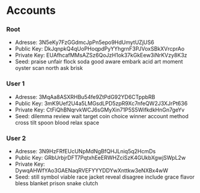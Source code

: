 # Accounts

### Root
- Adresse: 3N5eKy7FzGGdmcJpPn5epo9HdUmytUZjUS6
- Public Key: DkJqnpkQ4qUoPHoqpdPyYYhgrnF3PJVoxSBkXVrcprAo
- Private Key: EUAfhcafMMsAZSz6QoJzH1ok37kGkEew3iNrKVzy8K3z
- Seed: praise unfair flock soda good aware embark acid art moment oyster scan north ask brisk

### User 1
- Adresse: 3MqAa8ASXRHBu54fe9ZtPdG92YD6CTppbRB
- Public Key: 3mK9Uef2U4a5LMGsdLPD5zpR9Xc7nfeQW2J3XJrPt636
- Private Key: CtFiQhBNqrvkWCJ6sGMyXin71P5S5WifkdkHnGn7geYv
- Seed: dilemma review wait target coin choice winner account method cross tilt spoon blood relax space

### User 2
- Adresse: 3N9HzFRfEUcUNpMdNgBfQHJLniq5q2HcmDs
- Public Key: GRbUrbjrDFT7PqtxhEeERWHZciSzK4GUkbXgwjSWpL2w
- Private Key: DywqAHWfYAo3GAENaqRVEFYYYDDYwXnttkw3eNXBx4wW
- Seed: still symbol viable race jacket reveal disagree include grace flavor bless blanket prison snake clutch
